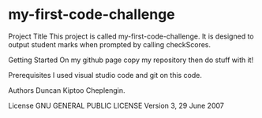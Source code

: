 # my-first-code-challenge
Project Title
This project is called my-first-code-challenge. It is designed to output student marks when prompted by calling checkScores.

Getting Started
On my github page copy my repository then do stuff with it!

Prerequisites
I used visual studio code and git on this code.

Authors
Duncan Kiptoo Cheplengin.

License
GNU GENERAL PUBLIC LICENSE Version 3, 29 June 2007
                       

